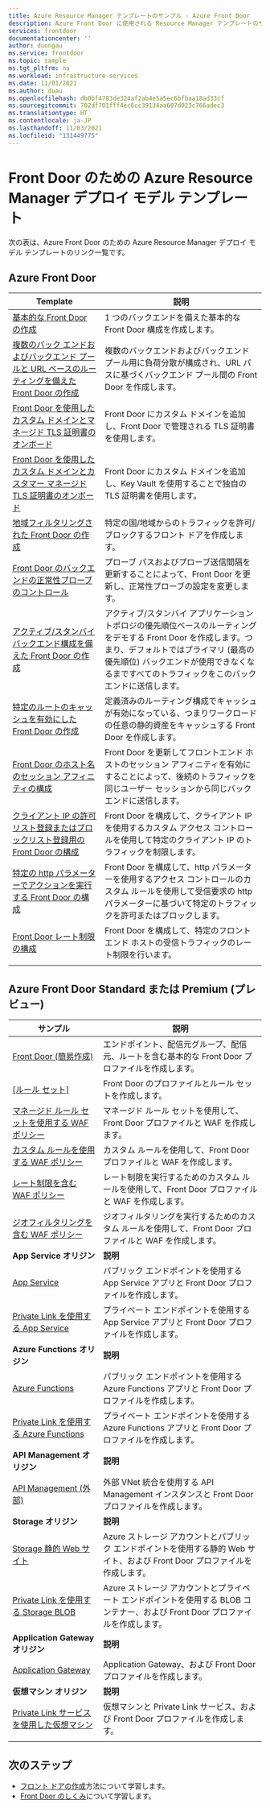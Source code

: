 ```yaml
---
title: Azure Resource Manager テンプレートのサンプル - Azure Front Door
description: Azure Front Door に使用される Resource Manager テンプレートのサンプルについて説明します。基本的な Front Door を作成するためのテンプレートや Front Door のレート制限を構成するためのテンプレートなどを取り上げます。
services: frontdoor
documentationcenter: ''
author: duongau
ms.service: frontdoor
ms.topic: sample
ms.tgt_pltfrm: na
ms.workload: infrastructure-services
ms.date: 11/01/2021
ms.author: duau
ms.openlocfilehash: db0bf4783de324af2ab4e5a5ec6bfbaa18ad33cf
ms.sourcegitcommit: 702df701fff4ec6cc39134aa607d023c766adec3
ms.translationtype: HT
ms.contentlocale: ja-JP
ms.lasthandoff: 11/03/2021
ms.locfileid: "131449775"
---
```

# <a name="azure-resource-manager-deployment-model-templates-for-front-door"></a>Front Door のための Azure Resource Manager デプロイ モデル テンプレート

次の表は、Azure Front Door のための Azure Resource Manager デプロイ モデル テンプレートのリンク一覧です。

## <a name="azure-front-door"></a>Azure Front Door

| Template | 説明 |
| ---| ---|
| [基本的な Front Door の作成](https://github.com/Azure/azure-quickstart-templates/tree/master/quickstarts/microsoft.network/front-door-create-basic)| 1 つのバックエンドを備えた基本的な Front Door 構成を作成します。 |
| [複数のバック エンドおよびバックエンド プールと URL ベースのルーティングを備えた Front Door の作成](https://github.com/Azure/azure-quickstart-templates/tree/master/quickstarts/microsoft.network/front-door-create-multiple-backends)| 複数のバックエンドおよびバックエンド プール用に負荷分散が構成され、URL パスに基づくバックエンド プール間の Front Door を作成します。 |
| [Front Door を使用したカスタム ドメインとマネージド TLS 証明書のオンボード](https://github.com/Azure/azure-quickstart-templates/tree/master/quickstarts/microsoft.network/front-door-custom-domain)| Front Door にカスタム ドメインを追加し、Front Door で管理される TLS 証明書を使用します。 |
| [Front Door を使用したカスタム ドメインとカスタマー マネージド TLS 証明書のオンボード](https://github.com/Azure/azure-quickstart-templates/tree/master/quickstarts/microsoft.network/front-door-custom-domain-customer-certificate)| Front Door にカスタム ドメインを追加し、Key Vault を使用することで独自の TLS 証明書を使用します。 |
| [地域フィルタリングされた Front Door の作成](https://github.com/Azure/azure-quickstart-templates/tree/master/quickstarts/microsoft.network/front-door-geo-filtering)| 特定の国/地域からのトラフィックを許可/ブロックするフロント ドアを作成します。 |
| [Front Door のバックエンドの正常性プローブのコントロール](https://github.com/Azure/azure-quickstart-templates/tree/master/quickstarts/microsoft.network/front-door-health-probes)| プローブ パスおよびプローブ送信間隔を更新することによって、Front Door を更新し、正常性プローブの設定を変更します。 |
| [アクティブ/スタンバイ バックエンド構成を備えた Front Door の作成](https://github.com/Azure/azure-quickstart-templates/tree/master/quickstarts/microsoft.network/front-door-priority-lb)| アクティブ/スタンバイ アプリケーション トポロジの優先順位ベースのルーティングをデモする Front Door を作成します。つまり、デフォルトではプライマリ (最高の優先順位) バックエンドが使用できなくなるまですべてのトラフィックをこのバックエンドに送信します。 |
| [特定のルートのキャッシュを有効にした Front Door の作成](https://github.com/Azure/azure-quickstart-templates/tree/master/quickstarts/microsoft.network/front-door-create-caching)| 定義済みのルーティング構成でキャッシュが有効になっている、つまりワークロードの任意の静的資産をキャッシュする Front Door を作成します。 |
| [Front Door のホスト名のセッション アフィニティの構成](https://github.com/Azure/azure-quickstart-templates/tree/master/quickstarts/microsoft.network/front-door-session-affinity) | Front Door を更新してフロントエンド ホストのセッション アフィニティを有効にすることによって、後続のトラフィックを同じユーザー セッションから同じバックエンドに送信します。 |
| [クライアント IP の許可リスト登録またはブロックリスト登録用の Front Door の構成](https://github.com/Azure/azure-quickstart-templates/tree/master/quickstarts/microsoft.network/front-door-waf-clientip)| Front Door を構成して、クライアント IP を使用するカスタム アクセス コントロールを使用して特定のクライアント IP のトラフィックを制限します。 |
| [特定の http パラメーターでアクションを実行する Front Door の構成](https://github.com/Azure/azure-quickstart-templates/tree/master/quickstarts/microsoft.network/front-door-waf-http-params)| Front Door を構成して、http パラメーターを使用するアクセス コントロールのカスタム ルールを使用して受信要求の http パラメーターに基づいて特定のトラフィックを許可またはブロックします。 |
| [Front Door レート制限の構成](https://github.com/Azure/azure-quickstart-templates/tree/master/quickstarts/microsoft.network/front-door-rate-limiting)| Front Door を構成して、特定のフロントエンド ホストの受信トラフィックのレート制限を行います。 |
| | |

## <a name="azure-front-door-standardpremium-preview"></a>Azure Front Door Standard または Premium (プレビュー)

| サンプル | 説明 |
|-|-|
| [Front Door (簡易作成)](https://github.com/Azure/azure-quickstart-templates/tree/master/quickstarts/microsoft.network/front-door-standard-premium/) | エンドポイント、配信元グループ、配信元、ルートを含む基本的な Front Door プロファイルを作成します。  |
| [[ルール セット]](https://github.com/Azure/azure-quickstart-templates/tree/master/quickstarts/microsoft.network/front-door-standard-premium-rule-set/) | Front Door のプロファイルとルール セットを作成します。  |
| [マネージド ルール セットを使用する WAF ポリシー](https://github.com/Azure/azure-quickstart-templates/tree/master/quickstarts/microsoft.network/front-door-premium-waf-managed/) | マネージド ルール セットを使用して、Front Door プロファイルと WAF を作成します。  |
| [カスタム ルールを使用する WAF ポリシー](https://github.com/Azure/azure-quickstart-templates/tree/master/quickstarts/microsoft.network/front-door-standard-premium-waf-custom/) | カスタム ルールを使用して、Front Door プロファイルと WAF を作成します。  |
| [レート制限を含む WAF ポリシー](https://github.com/Azure/azure-quickstart-templates/tree/master/quickstarts/microsoft.network/front-door-standard-premium-rate-limit/) | レート制限を実行するためのカスタム ルールを使用して、Front Door プロファイルと WAF を作成します。  |
| [ジオフィルタリングを含む WAF ポリシー](https://github.com/Azure/azure-quickstart-templates/tree/master/quickstarts/microsoft.network/front-door-standard-premium-geo-filtering/) | ジオフィルタリングを実行するためのカスタム ルールを使用して、Front Door プロファイルと WAF を作成します。  |
|**App Service オリジン**| **説明** |
| [App Service](https://github.com/Azure/azure-quickstart-templates/tree/master/quickstarts/microsoft.network/front-door-standard-premium-app-service-public) | パブリック エンドポイントを使用する App Service アプリと Front Door プロファイルを作成します。  |
| [Private Link を使用する App Service](https://github.com/Azure/azure-quickstart-templates/tree/master/quickstarts/microsoft.network/front-door-premium-app-service-private-link) | プライベート エンドポイントを使用する App Service アプリと Front Door プロファイルを作成します。  |
|**Azure Functions オリジン**| **説明** |
| [Azure Functions](https://github.com/Azure/azure-quickstart-templates/tree/master/quickstarts/microsoft.network/front-door-standard-premium-function-public/) | パブリック エンドポイントを使用する Azure Functions アプリと Front Door プロファイルを作成します。  |
| [Private Link を使用する Azure Functions](https://github.com/Azure/azure-quickstart-templates/tree/master/quickstarts/microsoft.network/front-door-premium-function-private-link) | プライベート エンドポイントを使用する Azure Functions アプリと Front Door プロファイルを作成します。  |
|**API Management オリジン**| **説明** |
| [API Management (外部)](https://github.com/Azure/azure-quickstart-templates/tree/master/quickstarts/microsoft.network/front-door-standard-premium-api-management-external) | 外部 VNet 統合を使用する API Management インスタンスと Front Door プロファイルを作成します。  |
|**Storage オリジン**| **説明** |
| [Storage 静的 Web サイト](https://github.com/Azure/azure-quickstart-templates/tree/master/quickstarts/microsoft.network/front-door-standard-premium-storage-static-website) | Azure ストレージ アカウントとパブリック エンドポイントを使用する静的 Web サイト、および Front Door プロファイルを作成します。  |
| [Private Link を使用する Storage BLOB](https://github.com/Azure/azure-quickstart-templates/tree/master/quickstarts/microsoft.network/front-door-premium-storage-blobs-private-link) | Azure ストレージ アカウントとプライベート エンドポイントを使用する BLOB コンテナー、および Front Door プロファイルを作成します。  |
|**Application Gateway オリジン**| **説明** |
| [Application Gateway](https://github.com/Azure/azure-quickstart-templates/tree/master/quickstarts/microsoft.network/front-door-standard-premium-application-gateway-public) | Application Gateway、および Front Door プロファイルを作成します。 |
|**仮想マシン オリジン**| **説明** |
| [Private Link サービスを使用した仮想マシン](https://github.com/Azure/azure-quickstart-templates/tree/master/quickstarts/microsoft.network/front-door-premium-vm-private-link) | 仮想マシンと Private Link サービス、および Front Door プロファイルを作成します。 |
| | |

## <a name="next-steps"></a>次のステップ

- [フロント ドアの作成](quickstart-create-front-door.md)方法について学習します。
- [Front Door のしくみ](front-door-routing-architecture.md)について学習します。
